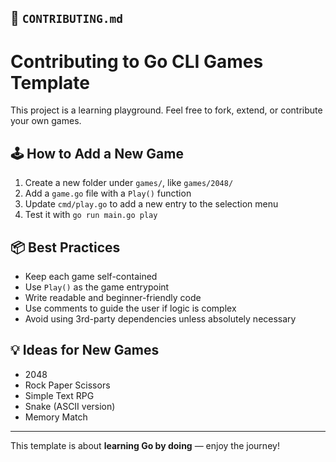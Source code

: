 ## 📘 `CONTRIBUTING.md`

# Contributing to Go CLI Games Template

This project is a learning playground. Feel free to fork, extend, or contribute your own games.

## 🕹️ How to Add a New Game

1. Create a new folder under `games/`, like `games/2048/`
2. Add a `game.go` file with a `Play()` function
3. Update `cmd/play.go` to add a new entry to the selection menu
4. Test it with `go run main.go play`

## 📦 Best Practices

- Keep each game self-contained
- Use `Play()` as the game entrypoint
- Write readable and beginner-friendly code
- Use comments to guide the user if logic is complex
- Avoid using 3rd-party dependencies unless absolutely necessary

## 💡 Ideas for New Games

- 2048
- Rock Paper Scissors
- Simple Text RPG
- Snake (ASCII version)
- Memory Match

---

This template is about **learning Go by doing** — enjoy the journey!